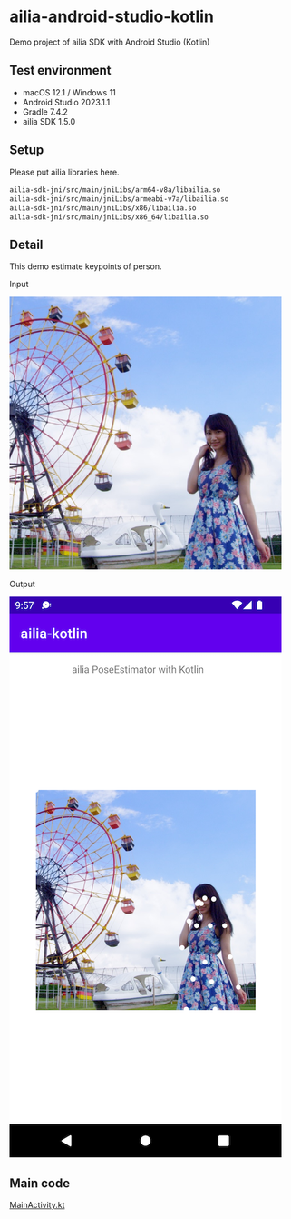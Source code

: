 # ailia-android-studio-kotlin

Demo project of ailia SDK with Android Studio (Kotlin)

## Test environment

- macOS 12.1 / Windows 11
- Android Studio 2023.1.1
- Gradle 7.4.2
- ailia SDK 1.5.0

## Setup

Please put ailia libraries here.

```
ailia-sdk-jni/src/main/jniLibs/arm64-v8a/libailia.so
ailia-sdk-jni/src/main/jniLibs/armeabi-v7a/libailia.so
ailia-sdk-jni/src/main/jniLibs/x86/libailia.so
ailia-sdk-jni/src/main/jniLibs/x86_64/libailia.so
```

## Detail

This demo estimate keypoints of person.

Input

<img src="./app/src/main/res/raw/person.jpg" width=480 height=480/>

Output

![input image](./demo.png)

## Main code

[MainActivity.kt](/app/src/main/java/jp/axinc/ailia_kotlin/MainActivity.kt)